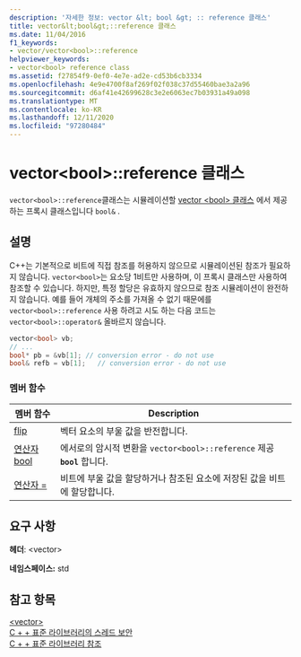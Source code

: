 ```yaml
---
description: '자세한 정보: vector &lt; bool &gt; :: reference 클래스'
title: vector&lt;bool&gt;::reference 클래스
ms.date: 11/04/2016
f1_keywords:
- vector/vector<bool>::reference
helpviewer_keywords:
- vector<bool> reference class
ms.assetid: f27854f9-0ef0-4e7e-ad2e-cd53b6cb3334
ms.openlocfilehash: 4e9e4700f8af269f02f038c37d55460bae3a2a96
ms.sourcegitcommit: d6af41e42699628c3e2e6063ec7b03931a49a098
ms.translationtype: MT
ms.contentlocale: ko-KR
ms.lasthandoff: 12/11/2020
ms.locfileid: "97280484"
---
```

# <a name="vectorltboolgtreference-class"></a>vector&lt;bool&gt;::reference 클래스

`vector<bool>::reference`클래스는 시뮬레이션할 [vector \<bool> 클래스](../standard-library/vector-bool-class.md) 에서 제공 하는 프록시 클래스입니다 `bool&` .

## <a name="remarks"></a>설명

C++는 기본적으로 비트에 직접 참조를 허용하지 않으므로 시뮬레이션된 참조가 필요하지 않습니다. `vector<bool>`는 요소당 1비트만 사용하며, 이 프록시 클래스만 사용하여 참조할 수 있습니다. 하지만, 특정 할당은 유효하지 않으므로 참조 시뮬레이션이 완전하지 않습니다. 예를 들어 개체의 주소를 가져올 수 없기 때문에를 `vector<bool>::reference` 사용 하려고 시도 하는 다음 코드는 `vector<bool>::operator&` 올바르지 않습니다.

```cpp
vector<bool> vb;
// ...
bool* pb = &vb[1]; // conversion error - do not use
bool& refb = vb[1];   // conversion error - do not use
```

### <a name="member-functions"></a>멤버 함수

|멤버 함수|Description|
|-|-|
|[flip](../standard-library/vector-bool-reference-flip.md)|벡터 요소의 부울 값을 반전합니다.|
|[연산자 bool](../standard-library/vector-bool-reference-operator-bool.md)|에서로의 암시적 변환을 `vector<bool>::reference` 제공 **`bool`** 합니다.|
|[연산자 =](../standard-library/vector-bool-reference-operator-assign.md)|비트에 부울 값을 할당하거나 참조된 요소에 저장된 값을 비트에 할당합니다.|

## <a name="requirements"></a>요구 사항

**헤더**: \<vector>

**네임스페이스:** std

## <a name="see-also"></a>참고 항목

[\<vector>](../standard-library/vector.md)\
[C + + 표준 라이브러리의 스레드 보안](../standard-library/thread-safety-in-the-cpp-standard-library.md)\
[C + + 표준 라이브러리 참조](../standard-library/cpp-standard-library-reference.md)
